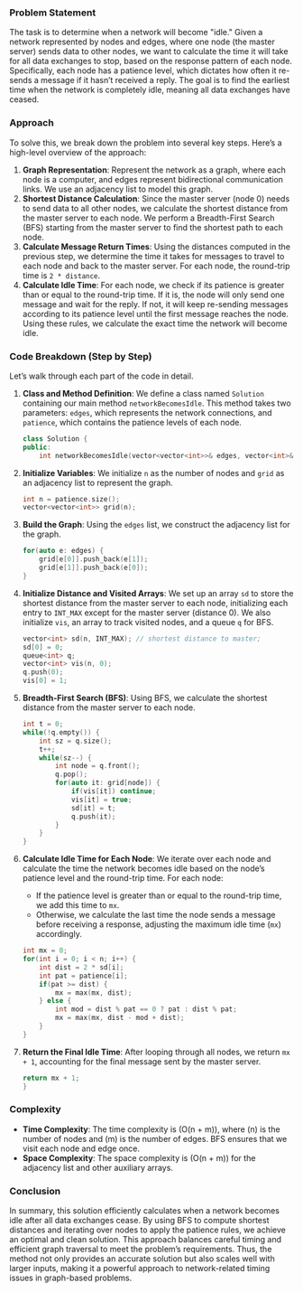 ### Problem Statement

The task is to determine when a network will become "idle." Given a network represented by nodes and edges, where one node (the master server) sends data to other nodes, we want to calculate the time it will take for all data exchanges to stop, based on the response pattern of each node. Specifically, each node has a patience level, which dictates how often it re-sends a message if it hasn’t received a reply. The goal is to find the earliest time when the network is completely idle, meaning all data exchanges have ceased.

### Approach

To solve this, we break down the problem into several key steps. Here’s a high-level overview of the approach:

1. **Graph Representation**: Represent the network as a graph, where each node is a computer, and edges represent bidirectional communication links. We use an adjacency list to model this graph.
2. **Shortest Distance Calculation**: Since the master server (node 0) needs to send data to all other nodes, we calculate the shortest distance from the master server to each node. We perform a Breadth-First Search (BFS) starting from the master server to find the shortest path to each node.
3. **Calculate Message Return Times**: Using the distances computed in the previous step, we determine the time it takes for messages to travel to each node and back to the master server. For each node, the round-trip time is `2 * distance`.
4. **Calculate Idle Time**: For each node, we check if its patience is greater than or equal to the round-trip time. If it is, the node will only send one message and wait for the reply. If not, it will keep re-sending messages according to its patience level until the first message reaches the node. Using these rules, we calculate the exact time the network will become idle.

### Code Breakdown (Step by Step)

Let’s walk through each part of the code in detail.

1. **Class and Method Definition**: We define a class named `Solution` containing our main method `networkBecomesIdle`. This method takes two parameters: `edges`, which represents the network connections, and `patience`, which contains the patience levels of each node.

    ```cpp
    class Solution {
    public:
        int networkBecomesIdle(vector<vector<int>>& edges, vector<int>& patience) {
    ```

2. **Initialize Variables**: We initialize `n` as the number of nodes and `grid` as an adjacency list to represent the graph.

    ```cpp
    int n = patience.size();        
    vector<vector<int>> grid(n);
    ```

3. **Build the Graph**: Using the `edges` list, we construct the adjacency list for the graph.

    ```cpp
    for(auto e: edges) {
        grid[e[0]].push_back(e[1]);
        grid[e[1]].push_back(e[0]);
    }
    ```

4. **Initialize Distance and Visited Arrays**: We set up an array `sd` to store the shortest distance from the master server to each node, initializing each entry to `INT_MAX` except for the master server (distance 0). We also initialize `vis`, an array to track visited nodes, and a queue `q` for BFS.

    ```cpp
    vector<int> sd(n, INT_MAX); // shortest distance to master;
    sd[0] = 0;
    queue<int> q;
    vector<int> vis(n, 0);
    q.push(0);
    vis[0] = 1;
    ```

5. **Breadth-First Search (BFS)**: Using BFS, we calculate the shortest distance from the master server to each node.

    ```cpp
    int t = 0;
    while(!q.empty()) {
        int sz = q.size();
        t++;            
        while(sz--) {
            int node = q.front();
            q.pop();
            for(auto it: grid[node]) {
                if(vis[it]) continue;
                vis[it] = true;
                sd[it] = t;
                q.push(it);
            }
        }
    }
    ```

6. **Calculate Idle Time for Each Node**: We iterate over each node and calculate the time the network becomes idle based on the node’s patience level and the round-trip time. For each node:
   - If the patience level is greater than or equal to the round-trip time, we add this time to `mx`.
   - Otherwise, we calculate the last time the node sends a message before receiving a response, adjusting the maximum idle time (`mx`) accordingly.

    ```cpp
    int mx = 0;
    for(int i = 0; i < n; i++) {
        int dist = 2 * sd[i];
        int pat = patience[i];
        if(pat >= dist) {
            mx = max(mx, dist);
        } else {
            int mod = dist % pat == 0 ? pat : dist % pat;
            mx = max(mx, dist - mod + dist);
        }
    }
    ```

7. **Return the Final Idle Time**: After looping through all nodes, we return `mx + 1`, accounting for the final message sent by the master server.

    ```cpp
    return mx + 1;
    }
    ```

### Complexity

- **Time Complexity**: The time complexity is \(O(n + m)\), where \(n\) is the number of nodes and \(m\) is the number of edges. BFS ensures that we visit each node and edge once.
- **Space Complexity**: The space complexity is \(O(n + m)\) for the adjacency list and other auxiliary arrays.

### Conclusion

In summary, this solution efficiently calculates when a network becomes idle after all data exchanges cease. By using BFS to compute shortest distances and iterating over nodes to apply the patience rules, we achieve an optimal and clean solution. This approach balances careful timing and efficient graph traversal to meet the problem’s requirements. Thus, the method not only provides an accurate solution but also scales well with larger inputs, making it a powerful approach to network-related timing issues in graph-based problems.